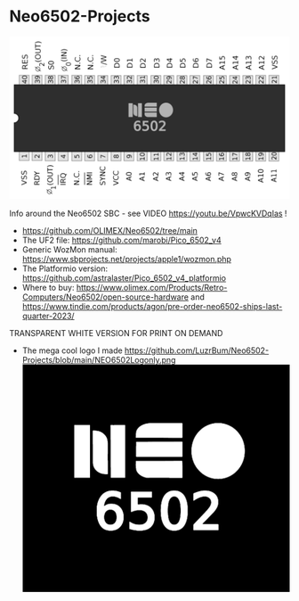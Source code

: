 # Neo6502-Projects
![NEO6502](https://github.com/LuzrBum/Neo6502-Projects/blob/main/NEO6502.png)

Info around the Neo6502 SBC - see VIDEO https://youtu.be/VpwcKVDqIas !

- https://github.com/OLIMEX/Neo6502/tree/main
- The UF2 file: https://github.com/marobi/Pico_6502_v4
- Generic WozMon manual: https://www.sbprojects.net/projects/apple1/wozmon.php
- The Platformio version: https://github.com/astralaster/Pico_6502_v4_platformio
- Where to buy: https://www.olimex.com/Products/Retro-Computers/Neo6502/open-source-hardware  and https://www.tindie.com/products/agon/pre-order-neo6502-ships-last-quarter-2023/

TRANSPARENT WHITE VERSION FOR PRINT ON DEMAND
- The mega cool logo I made https://github.com/LuzrBum/Neo6502-Projects/blob/main/NEO6502Logonly.png
![NEO6502](https://github.com/LuzrBum/Neo6502-Projects/blob/main/NEO6502LogoBlackBG.png) 

